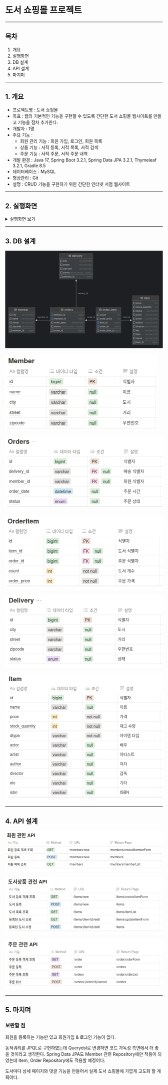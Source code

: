 # 도서 쇼핑몰 프로젝트
---
## 목차

1. 개요
2. 실행화면
3. DB 설계
4. API 설계
5. 마치며

---

## 1. 개요

- 프로젝트명 :  도서 쇼핑몰
- 목표 : 웹의 기본적인 기능을 구현할 수 있도록 간단한 도서 쇼핑몰 웹사이트를 만들고 기능을 점차 추가한다.
- 개발자 : 1명
- 주요 기능 :
    - 회원 관리 기능 : 회원 가입, 로그인, 회원 목록
    - 상품 기능 : 서적 등록, 서적 목록, 서적 검색
    - 주문 기능 : 서적 주문, 서적 주문 내역
- 개발 환경 : Java 17, Spring Boot 3.2.1, Spring Data JPA 3.2.1, Thymeleaf 3.2.1, Gradle 8.5
- 데이터베이스 : MySQL
- 형상관리 : Git
- 설명 : CRUD 기능을 구현하기 위한 간단한 인터넷 서점 웹사이트

---

## 2. 실행화면

<details>

<summary>실행화면 보기</summary>

- 홈 페이지
    
    ![bookshop_home.png](Images/bookshop_home.png)

    웹 사이트의 다른 기능으로 이동할 수 있는 홈 페이지이다.
    <br>
- 회원 등록 페이지
    
    ![bookshop_members_new.png](Images/bookshop_members_new.png)
    
    새로운 회원을 등록할 수 있는 화면이다. 새로운 회원을 등록하면 회원 목록 페이지로 redirect 된다.
    <br>
- 회원 목록 페이지
    
    ![bookshop_members.png](Images/bookshop_members.png)
    
    등록된 회원의 목록을 조회할 수 있는 화면이다.<br>
    <br>
- 도서 등록 페이지
    
    ![bookshop_items_new.png](Images/bookshop_items_new.png)
    
    새로운 도서 상품을 등록할 수 있는 화면이다. 가격과 수량은 숫자만 입력 가능하다. 도서를 새로 등록하면 도서 목록 페이지로 redirect 된다.
    <br>
- 도서 목록 페이지
    
    ![bookshop_items.png](Images/bookshop_items.png)
    
    등록된 도서 상품의 목록을 조회할 수 있는 화면이다. 수정 버튼을 누르면 도서 수정 페이지로 redirect 된다.
    <br>
- 도서 수정 페이지
    
    ![bookshop_items_edit.png](Images/bookshop_items_edit.png)
    
    등록된 도서의 내용을 수정할 수 있는 화면이다. 도서 등록 페이지와 동일한 양식이다.
    <br>
- 도서 주문 페이지
    
    ![bookshop_order.png](Images/bookshop_order.png)
    
    도서를 새로 주문할 수 있는 화면이다. 주문 수량은 숫자만 입력 가능하다. 도서를 새로 등록하면 주문 내역 페이지로 redirect 된다.
    <br>
- 주문 내역 페이지
    
    ![bookshop_orders.png](Images/bookshop_orders.png)
    
    주문한 도서 내역할 확인할 수 있는 화면이다. `Cancel` 버튼을 누르면 도서 상태가 `CANCEL`로 변경된다.
    
</details>

---

## 3. DB 설계

![jpashop2.png](Images/jpashop2.png)

![MemberDB.png](Images/table_member.png)

![OrdersDB.png](Images/table_orders.png)

![OrderItemDB.png](Images/table_orderitem.png)

![DeliveryDB.png](Images/table_delivery.png)

![ItemDB.png](Images/table_item.png)

---

## 4. API 설계

![MemberAPI.png](Images/apis_member.png)

![ItemAPI.png](Images/apis_item.png)

![OrderAPI.png](Images/apis_order.png)

---

## 5. 마치며

### 보완할 점

회원을 등록하는 기능만 있고 회원가입 & 로그인 기능이 없다. 

동적쿼리를 JPQL로 구현하였는데 Querydsl로 변경하면 코드 가독성 측면에서 더 좋을 것이라고 생각한다. Spring Data JPA도 Member 관련 Repository에만 적용이 되었는데 Item, Order Repository에도 적용할 예정이다.

도서마다 상세 페이지와 댓글 기능을 만들어서 실제 도서 쇼핑몰에 가깝게 고도화 할 계획이다.
